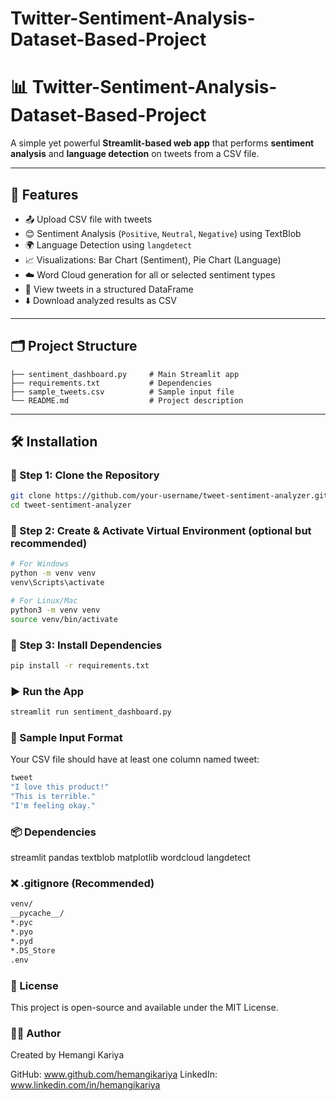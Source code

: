 # Twitter-Sentiment-Analysis-Dataset-Based-Project

# 📊 Twitter-Sentiment-Analysis-Dataset-Based-Project

A simple yet powerful **Streamlit-based web app** that performs **sentiment analysis** and **language detection** on tweets from a CSV file.

---

## 🚀 Features

- 📤 Upload CSV file with tweets
- 😊 Sentiment Analysis (`Positive`, `Neutral`, `Negative`) using TextBlob
- 🌍 Language Detection using `langdetect`
- 📈 Visualizations: Bar Chart (Sentiment), Pie Chart (Language)
- ☁️ Word Cloud generation for all or selected sentiment types
- 📄 View tweets in a structured DataFrame
- ⬇️ Download analyzed results as CSV

---

## 🗂️ Project Structure

```
├── sentiment_dashboard.py     # Main Streamlit app
├── requirements.txt           # Dependencies
├── sample_tweets.csv          # Sample input file
└── README.md                  # Project description
```

---

## 🛠️ Installation

### 🔹 Step 1: Clone the Repository

```bash
git clone https://github.com/your-username/tweet-sentiment-analyzer.git
cd tweet-sentiment-analyzer
```
### 🔹 Step 2: Create & Activate Virtual Environment (optional but recommended)

```bash
# For Windows
python -m venv venv
venv\Scripts\activate

# For Linux/Mac
python3 -m venv venv
source venv/bin/activate
```

### 🔹 Step 3: Install Dependencies
```bash
pip install -r requirements.txt
```
### ▶️ Run the App
```bash
streamlit run sentiment_dashboard.py
```

### 📄 Sample Input Format
Your CSV file should have at least one column named tweet:
```bash
tweet
"I love this product!"
"This is terrible."
"I'm feeling okay."
```

### 📦 Dependencies
streamlit
pandas
textblob
matplotlib
wordcloud
langdetect

### ❌ .gitignore (Recommended)
```bash
venv/
__pycache__/
*.pyc
*.pyo
*.pyd
*.DS_Store
.env
```

### 📝 License
This project is open-source and available under the MIT License.

### 🙋‍♀️ Author
Created by Hemangi Kariya

GitHub: www.github.com/hemangikariya
LinkedIn: www.linkedin.com/in/hemangikariya


